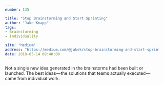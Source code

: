 ```yaml
---
number: 135

title: "Stop Brainstorming and Start Sprinting"
author: "Jake Knapp"
tags:
- Brainstorming
- Individuality

site: "Medium"
address: "https://medium.com/@jakek/stop-brainstorming-and-start-sprinting-16180839b43d"
date: 2018-05-14 09:40:00
---
```


Not a single new idea generated in the brainstorms had been built or launched. The best ideas — the solutions that teams actually executed — came from individual work.
